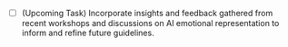 - [ ] (Upcoming Task) Incorporate insights and feedback gathered from recent workshops and discussions on AI emotional representation to inform and refine future guidelines.